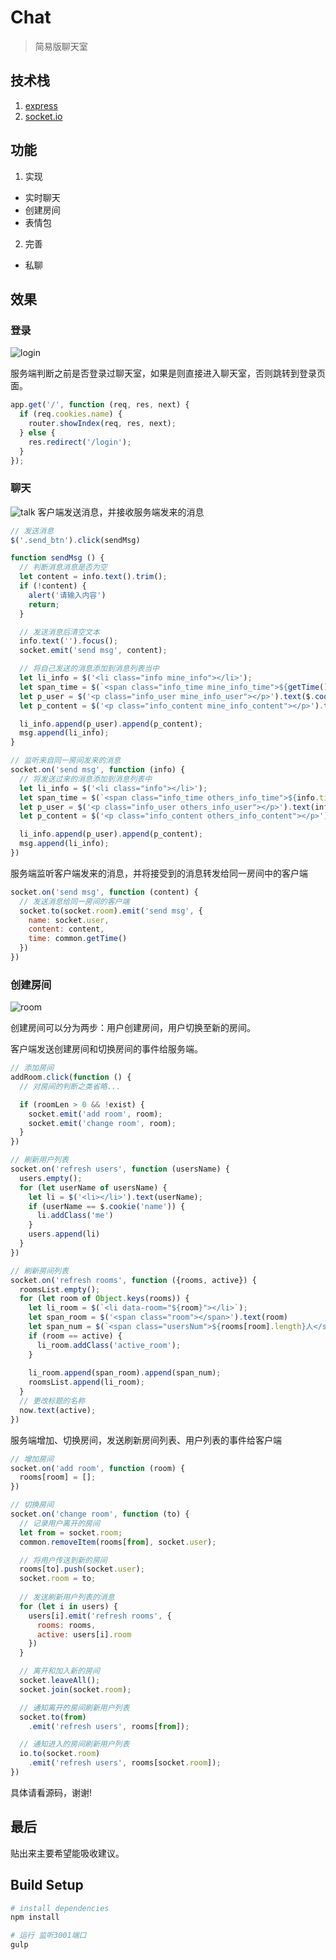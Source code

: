 # Chat

> 简易版聊天室

## 技术栈

1. [express](https://expressjs.com/)
2. [socket.io](https://socket.io/)

## 功能

1. 实现
 - 实时聊天
 - 创建房间
 - 表情包

2. 完善
 - 私聊

## 效果

### 登录
![login](https://github.com/Huahua-Chen/images/blob/master/images_inBlog/chat_login.gif?raw=true)

服务端判断之前是否登录过聊天室，如果是则直接进入聊天室，否则跳转到登录页面。
```js
app.get('/', function (req, res, next) {
  if (req.cookies.name) {
    router.showIndex(req, res, next);
  } else {
    res.redirect('/login');
  }
});
```

### 聊天
![talk](https://github.com/Huahua-Chen/images/blob/master/images_inBlog/chat_talk.gif?raw=true)
客户端发送消息，并接收服务端发来的消息
```js
// 发送消息
$('.send_btn').click(sendMsg)

function sendMsg () {
  // 判断消息消息是否为空
  let content = info.text().trim();
  if (!content) {
    alert('请输入内容')
    return;
  }

  // 发送消息后清空文本
  info.text('').focus();
  socket.emit('send msg', content);

  // 将自己发送的消息添加到消息列表当中
  let li_info = $('<li class="info mine_info"></li>');
  let span_time = $(`<span class="info_time mine_info_time">${getTime()}</span>`)
  let p_user = $('<p class="info_user mine_info_user"></p>').text($.cookie('name')).prepend(span_time);
  let p_content = $('<p class="info_content mine_info_content"></p>').text(content);

  li_info.append(p_user).append(p_content);
  msg.append(li_info);
}

// 监听来自同一房间发来的消息
socket.on('send msg', function (info) {
  // 将发送过来的消息添加到消息列表中
  let li_info = $('<li class="info"></li>');
  let span_time = $(`<span class="info_time others_info_time">${info.time}</span>`)
  let p_user = $('<p class="info_user others_info_user"></p>').text(info.name).append(span_time);
  let p_content = $('<p class="info_content others_info_content"></p>').text(info.content);

  li_info.append(p_user).append(p_content);
  msg.append(li_info);
})
```
服务端监听客户端发来的消息，并将接受到的消息转发给同一房间中的客户端
```js
socket.on('send msg', function (content) {
  // 发送消息给同一房间的客户端
  socket.to(socket.room).emit('send msg', {
    name: socket.user,
    content: content,
    time: common.getTime()
  })
})
```
### 创建房间
![room](https://github.com/Huahua-Chen/images/blob/master/images_inBlog/chat_room.gif?raw=true)

创建房间可以分为两步：用户创建房间，用户切换至新的房间。

客户端发送创建房间和切换房间的事件给服务端。
```js
// 添加房间
addRoom.click(function () {
  // 对房间的判断之类省略...

  if (roomLen > 0 && !exist) {
    socket.emit('add room', room);
    socket.emit('change room', room);
  }
})

// 刷新用户列表
socket.on('refresh users', function (usersName) {
  users.empty();
  for (let userName of usersName) {
    let li = $('<li></li>').text(userName);
    if (userName == $.cookie('name')) {
      li.addClass('me')
    }
    users.append(li)
  }
})

// 刷新房间列表
socket.on('refresh rooms', function ({rooms, active}) {
  roomsList.empty();
  for (let room of Object.keys(rooms)) {
    let li_room = $(`<li data-room="${room}"></li>`);
    let span_room = $('<span class="room"></span>').text(room)
    let span_num = $(`<span class="usersNum">${rooms[room].length}人</span>`);
    if (room == active) {
      li_room.addClass('active_room');
    }
    
    li_room.append(span_room).append(span_num);
    roomsList.append(li_room);
  }
  // 更改标题的名称
  now.text(active);
})
```
服务端增加、切换房间，发送刷新房间列表、用户列表的事件给客户端
```js
// 增加房间
socket.on('add room', function (room) {
  rooms[room] = [];
})

// 切换房间
socket.on('change room', function (to) {
  // 记录用户离开的房间
  let from = socket.room;
  common.removeItem(rooms[from], socket.user);

  // 将用户传送到新的房间
  rooms[to].push(socket.user);
  socket.room = to;
  
  // 发送刷新用户列表的消息
  for (let i in users) {
    users[i].emit('refresh rooms', {
      rooms: rooms,
      active: users[i].room
    })
  }

  // 离开和加入新的房间
  socket.leaveAll();
  socket.join(socket.room);

  // 通知离开的房间刷新用户列表
  socket.to(from)
    .emit('refresh users', rooms[from]);

  // 通知进入的房间刷新用户列表
  io.to(socket.room)
    .emit('refresh users', rooms[socket.room]);
})
```
具体请看源码，谢谢!

## 最后

贴出来主要希望能吸收建议。

## Build Setup

``` bash
# install dependencies
npm install

# 运行 监听3001端口
gulp
```
